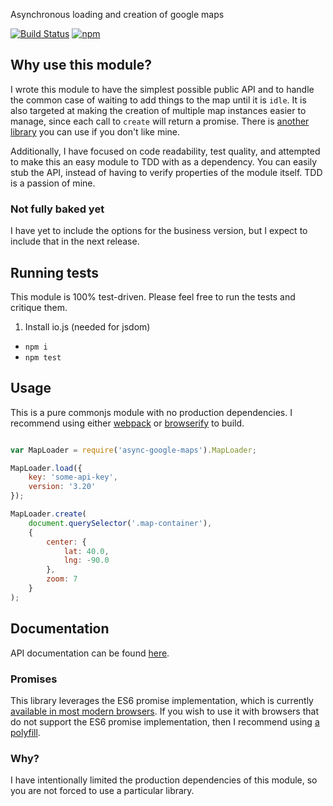 Asynchronous loading and creation of google maps

[![Build Status](https://travis-ci.org/zpratt/async-google-maps.svg)](https://travis-ci.org/zpratt/async-google-maps)
[![npm](https://img.shields.io/npm/v/async-google-maps.svg)](https://www.npmjs.com/package/async-google-maps)

## Why use this module?

I wrote this module to have the simplest possible public API and to handle the common case of waiting to add things to the map until it is `idle`. It is also targeted at making the creation of multiple map instances easier to manage, since each call to `create` will return a promise. There is [another library](https://github.com/sakren/node-google-maps) you can use if you don't like mine.

Additionally, I have focused on code readability, test quality, and attempted to make this an easy module to TDD with as a dependency. You can easily stub the API, instead of having to verify properties of the module itself. TDD is a passion of mine.

### Not fully baked yet

I have yet to include the options for the business version, but I expect to include that in the next release.

## Running tests

This module is 100% test-driven. Please feel free to run the tests and critique them.

1. Install io.js (needed for jsdom)
- `npm i`
- `npm test`

## Usage

This is a pure commonjs module with no production dependencies. I recommend using either [webpack](http://webpack.github.io/docs/) or [browserify](https://github.com/substack/node-browserify) to build.

```javascript

var MapLoader = require('async-google-maps').MapLoader;

MapLoader.load({
    key: 'some-api-key',
    version: '3.20'
});

MapLoader.create(
    document.querySelector('.map-container'),
    {
        center: {
            lat: 40.0,
            lng: -90.0
        },
        zoom: 7
    }
);
```

## Documentation

API documentation can be found [here](http://zpratt.github.io/async-google-maps/docs/async-google-maps/0.1.1/index.html).

### Promises

This library leverages the ES6 promise implementation, which is currently [available in most modern browsers](http://caniuse.com/#feat=promises). If you wish to use it with browsers that do not support the ES6 promise implementation, then I recommend using [a polyfill](https://github.com/jakearchibald/es6-promise).

### Why?

I have intentionally limited the production dependencies of this module, so you are not forced to use a particular library.
